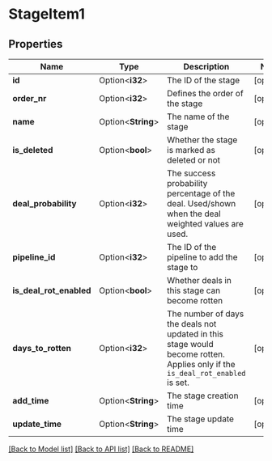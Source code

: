 # StageItem1

## Properties

Name | Type | Description | Notes
------------ | ------------- | ------------- | -------------
**id** | Option<**i32**> | The ID of the stage | [optional]
**order_nr** | Option<**i32**> | Defines the order of the stage | [optional]
**name** | Option<**String**> | The name of the stage | [optional]
**is_deleted** | Option<**bool**> | Whether the stage is marked as deleted or not | [optional]
**deal_probability** | Option<**i32**> | The success probability percentage of the deal. Used/shown when the deal weighted values are used. | [optional]
**pipeline_id** | Option<**i32**> | The ID of the pipeline to add the stage to | [optional]
**is_deal_rot_enabled** | Option<**bool**> | Whether deals in this stage can become rotten | [optional]
**days_to_rotten** | Option<**i32**> | The number of days the deals not updated in this stage would become rotten. Applies only if the `is_deal_rot_enabled` is set. | [optional]
**add_time** | Option<**String**> | The stage creation time | [optional]
**update_time** | Option<**String**> | The stage update time | [optional]

[[Back to Model list]](../README.md#documentation-for-models) [[Back to API list]](../README.md#documentation-for-api-endpoints) [[Back to README]](../README.md)


